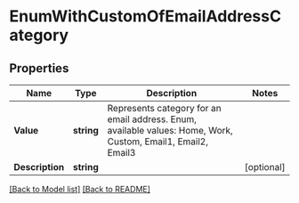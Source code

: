 # EnumWithCustomOfEmailAddressCategory

## Properties
Name | Type | Description | Notes
------------ | ------------- | ------------- | -------------
**Value** | **string** | Represents category for an email address. Enum, available values: Home, Work, Custom, Email1, Email2, Email3 | 
**Description** | **string** |  | [optional] 


[[Back to Model list]](Models.md) [[Back to README]](README.md)


